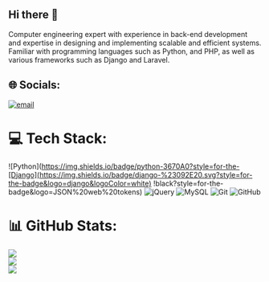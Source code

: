 ## Hi there 👋
Computer engineering expert with experience in back-end development and expertise in designing and implementing scalable and efficient systems. Familiar with programming languages ​​such as Python, and PHP, as well as various frameworks such as Django and Laravel.


## 🌐 Socials:
[![email](https://img.shields.io/badge/Email-D14836?logo=gmail&logoColor=white)](mailto:mzulfikari1382@gmail‬‏) 

# 💻 Tech Stack:
![Python](https://img.shields.io/badge/python-3670A0?style=for-the-[Django](https://img.shields.io/badge/django-%23092E20.svg?style=for-the-badge&logo=django&logoColor=white) !black?style=for-the-badge&logo=JSON%20web%20tokens) ![jQuery](https://img.shields.io/badge/jquery-%230769AD.svg?style=for-the-badge&logo=jquery&logoColor=white) ![MySQL](https://img.shields.io/badge/mysql-4479A1.svg?style=for-the-badge&logo=mysql&logoColor=white) ![Git](https://img.shields.io/badge/git-%23F05033.svg?style=for-the-badge&logo=git&logoColor=white) ![GitHub](https://img.shields.io/badge/github-%23121011.svg?style=for-the-badge&logo=github&logoColor=white)
# 📊 GitHub Stats:
![](https://github-readme-stats.vercel.app/api?username=mzulfikari&theme=blue_navy&hide_border=true&include_all_commits=true&count_private=false)<br/>
![](https://nirzak-streak-stats.vercel.app/?user=mzulfikari&theme=blue_navy&hide_border=true)<br/>
![](https://github-readme-stats.vercel.app/api/top-langs/?username=mzulfikari&theme=blue_navy&hide_border=true&include_all_commits=true&count_private=false&layout=compact)

<!-- Proudly created with GPRM ( https://gprm.itsvg.in ) -->
